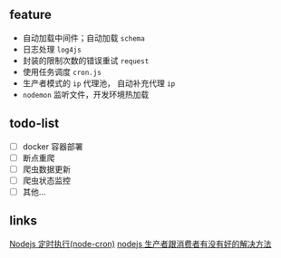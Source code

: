 ## feature

- 自动加载中间件；自动加载 `schema`
- 日志处理 `log4js`
- 封装的限制次数的错误重试 `request`
- 使用任务调度 `cron.js`
- 生产者模式的 `ip` 代理池， 自动补充代理 `ip`
- `nodemon` 监听文件，开发环境热加载

## todo-list

- [ ] docker 容器部署
- [ ] 断点重爬
- [ ] 爬虫数据更新
- [ ] 爬虫状态监控
- [ ] 其他...

## links

[Nodejs 定时执行(node-cron)](https://blog.csdn.net/m0_37263637/article/details/83862250)
[nodejs 生产者跟消费者有没有好的解决方法](https://cnodejs.org/topic/5c1b59b83898674067a76760)
